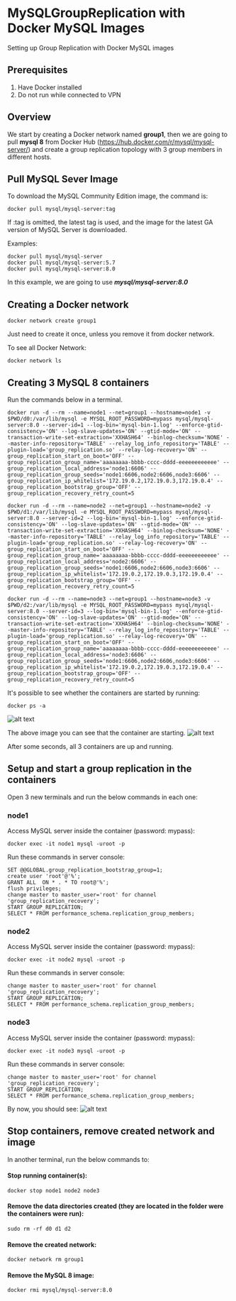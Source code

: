 # MySQLGroupReplication with Docker MySQL Images
Setting up Group Replication with Docker MySQL images


## Prerequisites

1. Have Docker installed
2. Do not run while connected to VPN

## Overview

We start by creating a Docker network named **group1**, then we are going to pull **mysql 8** from Docker Hub (https://hub.docker.com/r/mysql/mysql-server/) and create a group replication topology with 3 group members in different hosts.

## Pull MySQL Sever Image

To download the MySQL Community Edition image, the command is:
```
docker pull mysql/mysql-server:tag
```
If :tag is omitted, the latest tag is used, and the image for the latest GA version of MySQL Server is downloaded.

Examples:
```
docker pull mysql/mysql-server
docker pull mysql/mysql-server:5.7
docker pull mysql/mysql-server:8.0
```
In this example, we are going to use ***mysql/mysql-server:8.0***

## Creating a Docker network
```
docker network create group1
```
Just need to create it once, unless you remove it from docker network.

To see all Docker Network:
```
docker network ls
```
## Creating 3 MySQL 8 containers

Run the commands below in a terminal.
```
docker run -d --rm --name=node1 --net=group1 --hostname=node1 -v $PWD/d0:/var/lib/mysql -e MYSQL_ROOT_PASSWORD=mypass mysql/mysql-server:8.0 --server-id=1 --log-bin='mysql-bin-1.log' --enforce-gtid-consistency='ON' --log-slave-updates='ON' --gtid-mode='ON' --transaction-write-set-extraction='XXHASH64' --binlog-checksum='NONE' --master-info-repository='TABLE' --relay_log_info_repository='TABLE' --plugin-load='group_replication.so' --relay-log-recovery='ON' --group_replication_start_on_boot='OFF' --group_replication_group_name='aaaaaaaa-bbbb-cccc-dddd-eeeeeeeeeeee' --group_replication_local_address='node1:6606' --group_replication_group_seeds='node1:6606,node2:6606,node3:6606' --group_replication_ip_whitelist='172.19.0.2,172.19.0.3,172.19.0.4' --group_replication_bootstrap_group='OFF' --group_replication_recovery_retry_count=5

docker run -d --rm --name=node2 --net=group1 --hostname=node2 -v $PWD/d1:/var/lib/mysql -e MYSQL_ROOT_PASSWORD=mypass mysql/mysql-server:8.0 --server-id=2 --log-bin='mysql-bin-1.log' --enforce-gtid-consistency='ON' --log-slave-updates='ON' --gtid-mode='ON' --transaction-write-set-extraction='XXHASH64' --binlog-checksum='NONE' --master-info-repository='TABLE' --relay_log_info_repository='TABLE' --plugin-load='group_replication.so' --relay-log-recovery='ON' --group_replication_start_on_boot='OFF' --group_replication_group_name='aaaaaaaa-bbbb-cccc-dddd-eeeeeeeeeeee' --group_replication_local_address='node2:6606' --group_replication_group_seeds='node1:6606,node2:6606,node3:6606' --group_replication_ip_whitelist='172.19.0.2,172.19.0.3,172.19.0.4' --group_replication_bootstrap_group='OFF' --group_replication_recovery_retry_count=5

docker run -d --rm --name=node3 --net=group1 --hostname=node3 -v $PWD/d2:/var/lib/mysql -e MYSQL_ROOT_PASSWORD=mypass mysql/mysql-server:8.0 --server-id=3 --log-bin='mysql-bin-1.log' --enforce-gtid-consistency='ON' --log-slave-updates='ON' --gtid-mode='ON' --transaction-write-set-extraction='XXHASH64' --binlog-checksum='NONE' --master-info-repository='TABLE' --relay_log_info_repository='TABLE' --plugin-load='group_replication.so' --relay-log-recovery='ON' --group_replication_start_on_boot='OFF' --group_replication_group_name='aaaaaaaa-bbbb-cccc-dddd-eeeeeeeeeeee' --group_replication_local_address='node3:6606' --group_replication_group_seeds='node1:6606,node2:6606,node3:6606' --group_replication_ip_whitelist='172.19.0.2,172.19.0.3,172.19.0.4' --group_replication_bootstrap_group='OFF' --group_replication_recovery_retry_count=5
```
It's possible to see whether the containers are started by running:
```
docker ps -a
```
![alt text](https://github.com/wagnerjfr/MySQLGroupReplication/blob/master/Docker-GR-Image1.png)

The above image you can see that the container are starting.
![alt text](https://github.com/wagnerjfr/MySQLGroupReplication/blob/master/Docker-GR-Image2.png)

After some seconds, all 3 containers are up and running.

## Setup and start a group replication in the containers

Open 3 new terminals and run the below commands in each one:

### node1

Access MySQL server inside the container (password: mypass):
```
docker exec -it node1 mysql -uroot -p
```
Run these commands in server console:
```
SET @@GLOBAL.group_replication_bootstrap_group=1;
create user 'root'@'%';
GRANT ALL  ON * . * TO root@'%';
flush privileges;
change master to master_user='root' for channel 'group_replication_recovery';
START GROUP_REPLICATION;
SELECT * FROM performance_schema.replication_group_members;
```

### node2

Access MySQL server inside the container (password: mypass):
```
docker exec -it node2 mysql -uroot -p
```
Run these commands in server console:
```
change master to master_user='root' for channel 'group_replication_recovery';
START GROUP_REPLICATION;
SELECT * FROM performance_schema.replication_group_members;
```

### node3

Access MySQL server inside the container (password: mypass):
```
docker exec -it node3 mysql -uroot -p
```
Run these commands in server console:
```
change master to master_user='root' for channel 'group_replication_recovery';
START GROUP_REPLICATION;
SELECT * FROM performance_schema.replication_group_members;
```
By now, you should see:
![alt text](https://github.com/wagnerjfr/MySQLGroupReplication/blob/master/Docker-GR-Image3.png)

## Stop containers, remove created network and image

In another terminal, run the below commands to:

#### Stop running container(s):
```
docker stop node1 node2 node3
```
#### Remove the data directories created (they are located in the folder were the containers were run):
```
sudo rm -rf d0 d1 d2
```
#### Remove the created network:
```
docker network rm group1
```
#### Remove the MySQL 8 image:
```
docker rmi mysql/mysql-server:8.0
```
